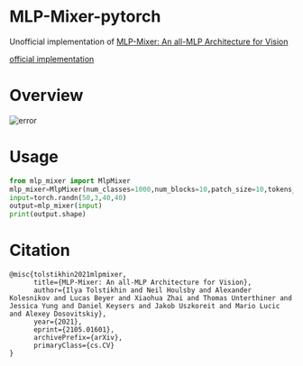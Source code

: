 # MLP-Mixer-pytorch
Unofficial implementation of [MLP-Mixer: An all-MLP Architecture for Vision](https://arxiv.org/pdf/2105.01601.pdf)

[official implementation](https://github.com/google-research/vision_transformer)

# Overview
![error](https://github.com/xmu-xiaoma666/MLP-Mixer-pytorch/edit/main/mlp-mixer.png)

# Usage
```python
from mlp_mixer import MlpMixer
mlp_mixer=MlpMixer(num_classes=1000,num_blocks=10,patch_size=10,tokens_hidden_dim=32,channels_hidden_dim=1024,tokens_mlp_dim=16,channels_mlp_dim=1024)
input=torch.randn(50,3,40,40)
output=mlp_mixer(input)
print(output.shape)

```


# Citation
```
@misc{tolstikhin2021mlpmixer,
      title={MLP-Mixer: An all-MLP Architecture for Vision}, 
      author={Ilya Tolstikhin and Neil Houlsby and Alexander Kolesnikov and Lucas Beyer and Xiaohua Zhai and Thomas Unterthiner and Jessica Yung and Daniel Keysers and Jakob Uszkoreit and Mario Lucic and Alexey Dosovitskiy},
      year={2021},
      eprint={2105.01601},
      archivePrefix={arXiv},
      primaryClass={cs.CV}
}
```
